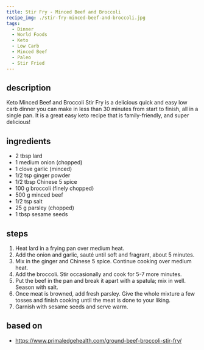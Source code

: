 ```yaml
---
title: Stir Fry - Minced Beef and Broccoli
recipe_img: ./stir-fry-minced-beef-and-broccoli.jpg
tags:
  - Dinner
  - World Foods
  - Keto
  - Low Carb
  - Minced Beef
  - Paleo
  - Stir Fried
---
```


## description

Keto Minced Beef and Broccoli Stir Fry is a delicious quick and easy low carb dinner you can make in less than 30 minutes from start to finish, all in a single pan. It is a great easy keto recipe that is family-friendly, and super delicious!

## ingredients

- 2 tbsp lard
- 1 medium onion (chopped)
- 1 clove garlic (minced)
- 1/2 tsp ginger powder
- 1/2 tbsp Chinese 5 spice
- 100 g broccoli (finely chopped)
- 500 g minced beef
- 1/2 tsp salt
- 25 g parsley (chopped)
- 1 tbsp sesame seeds

## steps

1. Heat lard in a frying pan over medium heat.
2. Add the onion and garlic, sauté until soft and fragrant, about 5 minutes.
3. Mix in the ginger and Chinese 5 spice. Continue cooking over medium heat.
4. Add the broccoli. Stir occasionally and cook for 5-7 more minutes.
5. Put the beef in the pan and break it apart with a spatula; mix in well. Season with salt.
6. Once meat is browned, add fresh parsley. Give the whole mixture a few tosses and finish cooking until the meat is done to your liking.
7. Garnish with sesame seeds and serve warm.

## based on

- https://www.primaledgehealth.com/ground-beef-broccoli-stir-fry/
